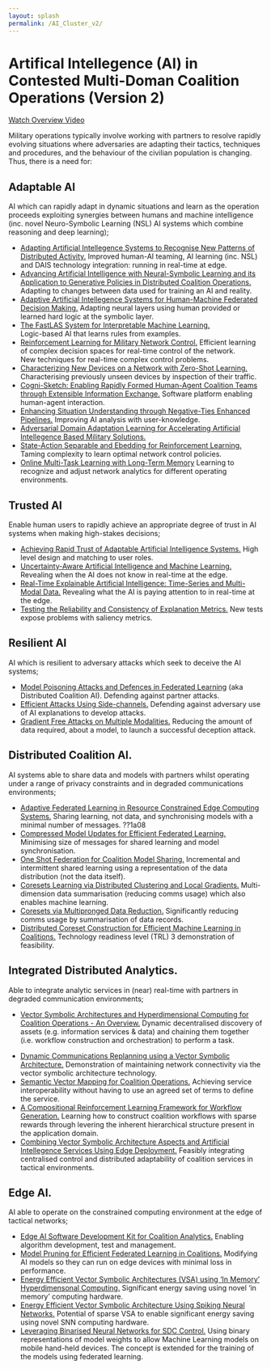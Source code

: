 ```yaml
---
layout: splash
permalink: /AI_Cluster_v2/
---
```


# Artifical Intellegence (AI) in Contested Multi-Doman Coalition Operations (Version 2)

[Watch Overview Video](https://ibm.box.com/v/Overview-Cluster1-video)

Military operations typically involve working with partners to resolve rapidly evolving situations where adversaries are adapting their tactics, techniques and procedures, and the behaviour of the civilian population is changing. Thus, there is a need for:

## Adaptable AI
AI which can rapidly adapt in dynamic situations and learn as the operation proceeds exploiting synergies between humans and machine intelligence (inc. novel Neuro-Symbolic Learning (NSL) AI systems which combine reasoning and deep learning);

*	[Adapting Artificial Intellegence Systems to Recognise New Patterns of Distributed Activity.](/1c16/) 
Improved human-AI teaming, AI learning (inc. NSL) and DAIS technology integration: running in real-time at edge.
*	[Advancing Artificial Intelligence with Neural-Symbolic Learning and its Application to Generative Policies in Distributed Coalition Operations.](/1c02/)
Adapting to changes between data used for training an AI and reality.
*	[Adaptive Artificial Intellegence Systems for Human-Machine Federated Decision Making.](/1c05/) Adapting neural layers using human provided or learned hard logic at the symbolic layer.
*	[The FastLAS System for Interpretable Machine Learning.](/1c08/)  
Logic-based AI that learns rules from examples.
*	[Reinforcement Learning for Military Network Control.](/1c15/) Efficient learning of complex decision spaces for real-time control of the network.  
New techniques for real-time complex control problems.
*	[Characterizing New Devices on a Network with Zero-Shot Learning.](/1c04/) 
Characterising previously unseen devices by inspection of their traffic.
*	[Cogni-Sketch: Enabling Rapidly Formed Human-Agent Coalition Teams through Extensible Information Exchange.](/1c01/) 
Software platform enabling human-agent interaction.
*	[Enhancing Situation Understanding through Negative-Ties Enhanced Pipelines.](/3a13/) Improving AI analysis with user-knowledge.
* [Adversarial Domain Adaptation Learning for Accelerating Artificial Intellegence Based Military Solutions.](/2c01/)
* [State-Action Separable and Ebedding for Reinforcement Learning.](/2b03/) Taming complexity to learn optimal network control policies.
* [Online Multi-Task Learning with Long-Term Memory](/1c09/) Learning to recognize and adjust network analytics for different operating environments.


## Trusted AI
Enable human users to rapidly achieve an appropriate degree of trust in AI systems when making high-stakes decisions;
*	[Achieving Rapid Trust of Adaptable Artificial Intelligence Systems.](/1d04/) High level design and matching to user roles. 
*	[Uncertainty-Aware Artificial Intelligence and Machine Learning.](/1d05/) Revealing when the AI does not know in real-time at the edge. 
*	[Real-Time Explainable Artificial Intelligence: Time-Series and Multi-Modal Data.](/1d01/)  Revealing what the AI is paying attention to in real-time at the edge.  
*	[Testing the Reliability and Consistency of Explanation Metrics.](/1e04/) New tests expose problems with saliency metrics.


## Resilient AI
AI which is resilient to adversary attacks which seek to deceive the AI systems;
*	[Model Poisoning Attacks and Defences in Federated Learning](/1e05/) (aka Distributed Coalition AI). Defending against partner attacks.
*	[Efficient Attacks Using Side-channels.](/1e03/)  Defending against adversary use of AI explanations to develop attacks.
*	[Gradient Free Attacks on Multiple Modalities.](/1e01/)  Reducing the amount of data required, about a model, to launch a successful deception attack.

## Distributed Coalition AI.  
AI systems able to share data and models with partners whilst operating under a range of privacy constraints and in degraded communications environments;
*	[Adaptive Federated Learning in Resource Constrained Edge Computing Systems.](/1b06/) Sharing learning, not data, and synchronising models with a minimal number of messages.  ??1a08
*	[Compressed Model Updates for Efficient Federated Learning.](/1b02/) Minimising size of messages for shared learning and model synchronisation. 
*	[One Shot Federation for Coalition Model Sharing.](/1b01/)  Incremental and intermittent shared learning using a representation of the data distribution (not the data itself). 
*	[Coresets Learning via Distributed Clustering and Local Gradients.](/1b04/)  Multi-dimension data summarisation (reducing comms usage) which also enables machine learning. 
*	[Coresets via Multipronged Data Reduction.](/1b05/)  Significantly reducing comms usage by summarisation of data records. 
*	[Distributed Coreset Construction for Efficient Machine Learning in Coalitions.](/1b03/)   Technology readiness level (TRL) 3 demonstration of feasibility. 

## Integrated Distributed Analytics.  
Able to integrate analytic services in (near) real-time with partners in degraded communication environments;
*	[Vector Symbolic Architectures and Hyperdimensional Computing for Coalition Operations - An Overview.](/1a11/)  Dynamic decentralised discovery of assets (e.g. information services & data) and chaining them together (i.e. workflow construction and orchestration) to perform a task.
<!--*	[Integrating Distributed Coalition Sensor & Processing Assets to perform Distributed Analytics using a Vector Symbolic Architecture.](/1a01/)  TRL3 demonstration of feasibility of applying to NATO FMN services.-->
*	[Dynamic Communications Replanning using a Vector Symbolic Architecture.](/1a02/) Demonstration of maintaining network connectivity via the vector symbolic architecture technology.
*	[Semantic Vector Mapping for Coalition Operations.](/1a04/)  Achieving service interoperability without having to use an agreed set of terms to define the service. 
*	[A Compositional Reinforcement Learning Framework for Workflow Generation.](/1a06/) Learning how to construct coalition workflows with sparse rewards through levering the inherent hierarchical structure present in the application domain.
*	[Combining Vector Symbolic Architecture Aspects and Artificial Intellegence Services Using Edge Deployment.](/1a05/) Feasibly integrating centralised control and distributed adaptability of coalition services in tactical environments.

## Edge AI.  
AI able to operate on the constrained computing environment at the edge of tactical networks;
*	[Edge AI Software Development Kit for Coalition Analytics.](/1c13/)  Enabling algorithm development, test and management. 
*	[Model Pruning for Efficient Federated Learning in Coalitions.](/1f03/) Modifying AI models so they can run on edge devices with minimal loss in performance. 
*	[Energy Efficient Vector Symbolic Architectures (VSA) using ‘In Memory’ Hyperdimensonal Computing.](/1f01/)  Significant energy saving using novel ‘in memory’ computing hardware. 
*	[Energy Efficient Vector Symbolic Architecture Using Spiking Neural Networks.](/1f02/) Potential of sparse VSA to enable significant energy saving using novel SNN computing hardware. 
*	[Leveraging Binarised Neural Networks for SDC Control.](/2a06/)  Using binary representations of model weights to allow Machine Learning models on mobile hand-held devices.  The concept is extended for the training of the models using federated learning. 


